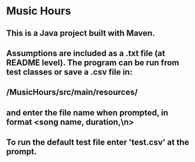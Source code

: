 # Music Hours

## This is a Java project built with Maven.

## Assumptions are included as a .txt file (at README level). The program can be run from test classes or save a .csv file in:
## /MusicHours/src/main/resources/
## and enter the file name when prompted, in format <song name, duration,\n>

## To run the default test file enter 'test.csv' at the prompt.


